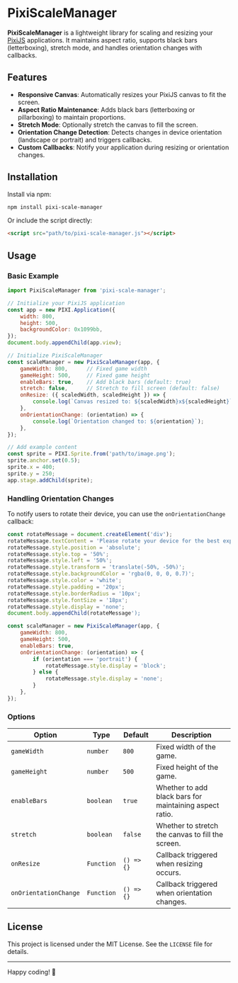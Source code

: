 
# PixiScaleManager

**PixiScaleManager** is a lightweight library for scaling and resizing your [PixiJS](https://pixijs.com/) applications. It maintains aspect ratio, supports black bars (letterboxing), stretch mode, and handles orientation changes with callbacks.

## Features

- **Responsive Canvas**: Automatically resizes your PixiJS canvas to fit the screen.
- **Aspect Ratio Maintenance**: Adds black bars (letterboxing or pillarboxing) to maintain proportions.
- **Stretch Mode**: Optionally stretch the canvas to fill the screen.
- **Orientation Change Detection**: Detects changes in device orientation (landscape or portrait) and triggers callbacks.
- **Custom Callbacks**: Notify your application during resizing or orientation changes.

## Installation

Install via npm:

```bash
npm install pixi-scale-manager
```

Or include the script directly:

```html
<script src="path/to/pixi-scale-manager.js"></script>
```

## Usage

### Basic Example

```javascript
import PixiScaleManager from 'pixi-scale-manager';

// Initialize your PixiJS application
const app = new PIXI.Application({
    width: 800,
    height: 500,
    backgroundColor: 0x1099bb,
});
document.body.appendChild(app.view);

// Initialize PixiScaleManager
const scaleManager = new PixiScaleManager(app, {
    gameWidth: 800,      // Fixed game width
    gameHeight: 500,     // Fixed game height
    enableBars: true,    // Add black bars (default: true)
    stretch: false,      // Stretch to fill screen (default: false)
    onResize: ({ scaledWidth, scaledHeight }) => {
        console.log(`Canvas resized to: ${scaledWidth}x${scaledHeight}`);
    },
    onOrientationChange: (orientation) => {
        console.log(`Orientation changed to: ${orientation}`);
    },
});

// Add example content
const sprite = PIXI.Sprite.from('path/to/image.png');
sprite.anchor.set(0.5);
sprite.x = 400;
sprite.y = 250;
app.stage.addChild(sprite);
```

### Handling Orientation Changes

To notify users to rotate their device, you can use the `onOrientationChange` callback:

```javascript
const rotateMessage = document.createElement('div');
rotateMessage.textContent = 'Please rotate your device for the best experience!';
rotateMessage.style.position = 'absolute';
rotateMessage.style.top = '50%';
rotateMessage.style.left = '50%';
rotateMessage.style.transform = 'translate(-50%, -50%)';
rotateMessage.style.backgroundColor = 'rgba(0, 0, 0, 0.7)';
rotateMessage.style.color = 'white';
rotateMessage.style.padding = '20px';
rotateMessage.style.borderRadius = '10px';
rotateMessage.style.fontSize = '18px';
rotateMessage.style.display = 'none';
document.body.appendChild(rotateMessage');

const scaleManager = new PixiScaleManager(app, {
    gameWidth: 800,
    gameHeight: 500,
    enableBars: true,
    onOrientationChange: (orientation) => {
        if (orientation === 'portrait') {
            rotateMessage.style.display = 'block';
        } else {
            rotateMessage.style.display = 'none';
        }
    },
});
```

### Options

| Option                 | Type       | Default  | Description |
|------------------------|------------|----------|-------------|
| `gameWidth`            | `number`   | `800`    | Fixed width of the game. |
| `gameHeight`           | `number`   | `500`    | Fixed height of the game. |
| `enableBars`           | `boolean`  | `true`   | Whether to add black bars for maintaining aspect ratio. |
| `stretch`              | `boolean`  | `false`  | Whether to stretch the canvas to fill the screen. |
| `onResize`             | `Function` | `() => {}` | Callback triggered when resizing occurs. |
| `onOrientationChange`  | `Function` | `() => {}` | Callback triggered when orientation changes. |

## License

This project is licensed under the MIT License. See the `LICENSE` file for details.

---

Happy coding! 🎉
